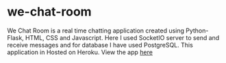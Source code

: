 # we-chat-room
We Chat Room is a real time chatting application created using Python-Flask, HTML, CSS and Javascript.
Here I used SocketIO server to send and receive messages and for database I have used PostgreSQL.
This application in Hosted on Heroku.
View the app [here](https://we-chat-room.herokuapp.com/)
